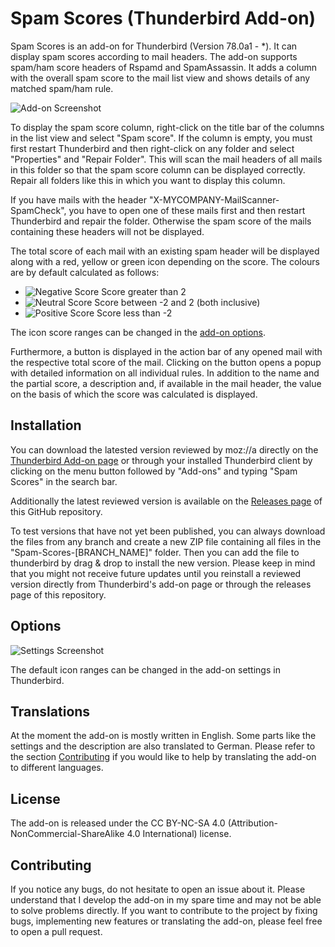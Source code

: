# Spam Scores (Thunderbird Add-on)

Spam Scores is an add-on for Thunderbird (Version 78.0a1 - *). It can display spam scores according to mail headers. The add-on supports spam/ham score headers of Rspamd and SpamAssassin. It adds a column with the overall spam score to the mail list view and shows details of any matched spam/ham rule.

![Add-on Screenshot](https://raw.githubusercontent.com/friedPotat0/Spam-Scores/master/images/screenshot.jpg)

To display the spam score column, right-click on the title bar of the columns in the list view and select "Spam score". If the column is empty, you must first restart Thunderbird and then right-click on any folder and select "Properties" and "Repair Folder". This will scan the mail headers of all mails in this folder so that the spam score column can be displayed correctly. Repair all folders like this in which you want to display this column.

If you have mails with the header "X-MYCOMPANY-MailScanner-SpamCheck", you have to open one of these mails first and then restart Thunderbird and repair the folder. Otherwise the spam score of the mails containing these headers will not be displayed.

The total score of each mail with an existing spam header will be displayed along with a red, yellow or green icon depending on the score. The colours are by default calculated as follows:

- ![Negative Score](https://raw.githubusercontent.com/friedPotat0/Spam-Scores/master/images/score_negative.png) Score greater than 2
- ![Neutral Score](https://raw.githubusercontent.com/friedPotat0/Spam-Scores/master/images/score_neutral.png) Score between -2 and 2 (both inclusive)
- ![Positive Score](https://raw.githubusercontent.com/friedPotat0/Spam-Scores/master/images/score_positive.png) Score less than -2

The icon score ranges can be changed in the [add-on options](#options).

Furthermore, a button is displayed in the action bar of any opened mail with the respective total score of the mail. Clicking on the button opens a popup with detailed information on all individual rules. In addition to the name and the partial score, a description and, if available in the mail header, the value on the basis of which the score was calculated is displayed.

## Installation

You can download the latested version reviewed by moz://a directly on the [Thunderbird Add-on page](https://addons.thunderbird.net/de/thunderbird/addon/spam-scores/) or through your installed Thunderbird client by clicking on the menu button followed by "Add-ons" and typing "Spam Scores" in the search bar.

Additionally the latest reviewed version is available on the [Releases page](https://github.com/friedPotat0/Spam-Scores/releases) of this GitHub repository.

To test versions that have not yet been published, you can always download the files from any branch and create a new ZIP file containing all files in the "Spam-Scores-[BRANCH_NAME]" folder. Then you can add the file to thunderbird by drag & drop to install the new version. Please keep in mind that you might not receive future updates until you reinstall a reviewed version directly from Thunderbird's add-on page or through the releases page of this repository.

## Options

![Settings Screenshot](https://raw.githubusercontent.com/friedPotat0/Spam-Scores/master/images/screenshot_settings.jpg)

The default icon ranges can be changed in the add-on settings in Thunderbird.

## Translations

At the moment the add-on is mostly written in English. Some parts like the settings and the description are also translated to German. Please refer to the section [Contributing](#contributing) if you would like to help by translating the add-on to different languages.

## License

The add-on is released under the CC BY-NC-SA 4.0 (Attribution-NonCommercial-ShareAlike 4.0 International) license.
## Contributing

If you notice any bugs, do not hesitate to open an issue about it. Please understand that I develop the add-on in my spare time and may not be able to solve problems directly. If you want to contribute to the project by fixing bugs, implementing new features or translating the add-on, please feel free to open a pull request.
